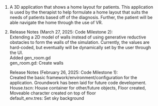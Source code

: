 1. A 3D application that shows a home layout for patients. This application is used by the therapist to help formulate a home layout that suits the needs of patients based off of the diagnosis. 
Further, the patient will be able navigate the home through the use of VR.

2. Release Notes (March 27, 2025: Code Milestone 2):\
   Extending a 2D model of walls instead of using generative reductive obstacles to form the walls of the simulation. Currently, the values are hard-coded, but eventually will be dynamically set by the user through the UI.\
   Added gen_room.gd\
     gen_room.gd: Create walls

   Release Notes (February 26, 2025: Code Milestone 1):\
   Created the basic framework/environment/configuration for the application. Groundwork has been laid for future code development.\
     House.tscn: House container for other/future objects, Floor created, Moveable character created on top of floor\
     default_env.tres: Set sky background

